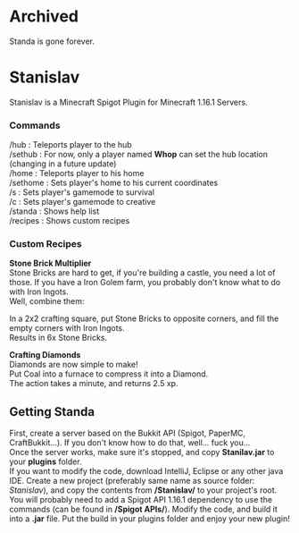 # Archived
Standa is gone forever.

# Stanislav
Stanislav is a Minecraft Spigot Plugin for Minecraft 1.16.1 Servers.

### Commands
/hub : Teleports player to the hub  
/sethub : For now, only a player named **Whop** can set the hub location (changing in a future update)  
/home : Teleports player to his home  
/sethome : Sets player's home to his current coordinates  
/s : Sets player's gamemode to survival  
/c : Sets player's gamemode to creative  
/standa : Shows help list  
/recipes : Shows custom recipes  

### Custom Recipes
**Stone Brick Multiplier**  
  Stone Bricks are hard to get, if you're building a castle, you need a lot of those. If you have a Iron Golem farm, you probably don't know what to do with Iron Ingots.  
  Well, combine them:  
  
  In a 2x2 crafting square, put Stone Bricks to opposite corners, and fill the empty corners with Iron Ingots.  
  Results in 6x Stone Bricks.  

**Crafting Diamonds**  
  Diamonds are now simple to make!  
  Put Coal into a furnace to compress it into a Diamond.  
  The action takes a minute, and returns 2.5 xp.  

## Getting Standa
First, create a server based on the Bukkit API (Spigot, PaperMC, CraftBukkit...). If you don't know how to do that, well... fuck you...  
Once the server works, make sure it's stopped, and copy **Stanilav.jar** to your **plugins** folder.  
If you want to modify the code, download IntelliJ, Eclipse or any other java IDE. Create a new project (preferably same name as source folder: *Stanislav*), and copy the contents from **/Stanislav/** to your project's root. You will probably need to add a Spigot API 1.16.1 dependency to use the commands (can be found in **/Spigot APIs/**). Modify the code, and build it into a **.jar** file. Put the build in your plugins folder and enjoy your new plugin!
